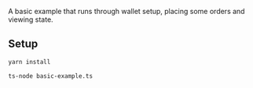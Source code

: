 A basic example that runs through wallet setup, placing some orders and viewing state.

## Setup

```sh
yarn install

ts-node basic-example.ts
```
